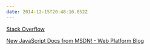 ```yaml
--- 
date: 2014-12-15T20:48:16.852Z 
--- 
```


[Stack Overflow](http://stackoverflow.com/)

[New JavaScript Docs from MSDN!  -  Web Platform Blog](http://blog.webplatform.org/2013/04/new-msdn-js-docs/)  